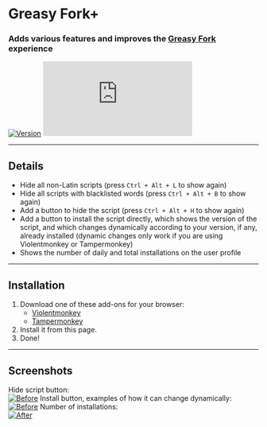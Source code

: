 # Greasy Fork+

### Adds various features and improves the [Greasy Fork](https://greasyfork.org/) experience

[![Version](https://img.shields.io/endpoint?url=https://runkit.io/ifelix18/userscript-version/branches/master/Userscripts/userscripts/meta/greasyfork-plus.meta.js&style=flat-square)](#) [![Size](https://img.shields.io/github/size/iFelix18/Userscripts/userscripts/greasyfork-plus.user.js?style=flat-square)](#)

---

## Details

* Hide all non-Latin scripts (press `Ctrl + Alt + L` to show again)
* Hide all scripts with blacklisted words (press `Ctrl + Alt + B` to show again)
* Add a button to hide the script (press `Ctrl + Alt + H` to show again)
* Add a button to install the script directly, which shows the version of the script, and which changes dynamically according to your version, if any, already installed (dynamic changes only work if you are using Violentmonkey or Tampermonkey)
* Shows the number of daily and total installations on the user profile

---

## Installation

1. Download one of these add-ons for your browser:
    - [Violentmonkey](https://violentmonkey.github.io/)
    - [Tampermonkey](https://www.tampermonkey.net/)
2. Install it from this page.
3. Done!

---

## Screenshots

Hide script button:<br>[![Before](https://i.imgur.com/PFRM1SW.png "Hide script button")](#)
Install button, examples of how it can change dynamically:<br>[![Before](https://i.imgur.com/CO8wjFn.png "Install button")](#)
Number of installations:<br>[![After](https://i.imgur.com/1DlTEZV.png "Number of installations")](#)

